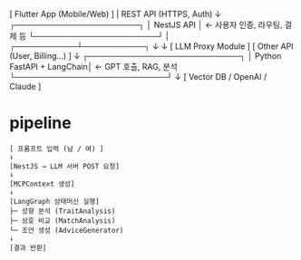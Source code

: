 [ Flutter App (Mobile/Web) ]
|
REST API (HTTPS, Auth)
↓
┌──────────────────────┐
│      NestJS API      │  ← 사용자 인증, 라우팅, 결제 등
└──────────────────────┘
|
┌───────────┴───────────┐
↓                       ↓
[ LLM Proxy Module ]     [ Other API (User, Billing...) ]
↓
┌───────────────────────────┐
│  Python FastAPI + LangChain│  ← GPT 호출, RAG, 분석
└───────────────────────────┘
↓
[ Vector DB / OpenAI / Claude ]




# pipeline
````
[ 프롬프트 입력 (남 / 여) ]
↓
[NestJS → LLM 서버 POST 요청]
↓
[MCPContext 생성]
↓
[LangGraph 상태머신 실행]
├─ 성향 분석 (TraitAnalysis)
├─ 상호 비교 (MatchAnalysis)
└─ 조언 생성 (AdviceGenerator)
↓
[결과 반환]
````


